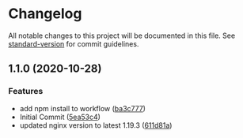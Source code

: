 # Changelog

All notable changes to this project will be documented in this file. See [standard-version](https://github.com/conventional-changelog/standard-version) for commit guidelines.

## 1.1.0 (2020-10-28)


### Features

* add npm install to workflow ([ba3c777](https://github.com/CaritasDeutschland/caritas-onlineBeratung-nginx/commit/ba3c777f15378437f2d775732ca1467b886b7fa6))
* Initial Commit ([5ea53c4](https://github.com/CaritasDeutschland/caritas-onlineBeratung-nginx/commit/5ea53c426a37804e8f58632e7e79cd4c209e2748))
* updated nginx version to latest 1.19.3 ([611d81a](https://github.com/CaritasDeutschland/caritas-onlineBeratung-nginx/commit/611d81a6a984b4cbc779e4bfa4e2628e9bd4bb54))
